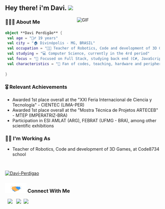 <h2> Hey there! i'm Davi. <img src="https://github.com/souvikguria98/souvikguria98/blob/master/Hi.gif" width="25"></h2>
<img align="right" alt="GIF" src=https://github.com/rajput2107/rajput2107/blob/master/Assets/Developer.gif?raw=true" width="270"/>   

<h3> 👨🏻‍💻 About Me </h3>

```kotlin
object **Davi Perdigão** {
 val age = "👱‍♂️ 19 years"
 val city = "🏠 Divinópolis - MG, BRASIL"
 val occupation = "👨‍🏫 Teacher of Robotics, Code and development of 3D Games"
 val studying = "💻 Computer Science, currently in the 4rd period"
 val focus = "🎯 Focused on Full Stack, studying back end (C#, JavaScript)"
 val characteristics = "📄 Fan of codes, teaching, hardware and peripherals"                                                                                  

}
```

### 🎖️ Relevant Achievements
- Awarded 1st place overall at the "XXI Feria Internacional de Ciencia y Tecnología" - CIENTEC (LIMA-PER)
- Awarded 1st place overall at the "Mostra Técnica de Projetos ARTECEB" - MTEP (IMPERATRIZ-BRA)
- Participation in ESI AMLAT (ARG), FEBRAT (UFMG - BRA), among other scientific exhibitions

### 👨‍🏫 I'm Working As
- Teacher of Robotics, Code and development of 3D Games, at Code8734 school
<br>
                                                                       
[![Davi-Perdigao](https://github-readme-stats.vercel.app/api/top-langs/?username=Davi-Perdigao&hide=html&layout=compact&theme=tokyonight)](https://github.com/Davi-Perdigao/)                                                                       
<h3> <img src="https://github.com/SatYu26/SatYu26/blob/master/Assets/Handshake.gif" height="32px"> Connect With Me  </h3>
<p align="center">
 

&nbsp; <a href="https://www.instagram.com/daviperdigao_/" target="_blank" rel="noopener noreferrer"><img src="https://img.icons8.com/plasticine/100/000000/instagram-new.png" width="50" /></a>  &nbsp; <a href="https://www.linkedin.com/in/davi-ventura-cardoso-perdigao-5292051b7/" target="_blank" rel="noopener noreferrer"><img src="https://img.icons8.com/plasticine/100/000000/linkedin.png" width="50" /></a>&nbsp; <a href="mailto:davivcperdigao@gmail.com" target="_blank" rel="noopener noreferrer"><img src="https://img.icons8.com/plasticine/100/000000/gmail.png"  width="50" /></a>
</p>


